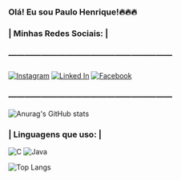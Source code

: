 
### Olá! Eu sou Paulo Henrique!🔥🔥🔥

### | Minhas Redes Sociais: |
### ————————————————————
###
[![Instagram](	https://img.shields.io/badge/Instagram-E4405F?style=for-the-badge&logo=instagram&logoColor=white)](https://www.instagram.com/henrique_pinheiro57/) [![Linked In](	https://img.shields.io/badge/LinkedIn-0077B5?style=for-the-badge&logo=linkedin&logoColor=white)](https://www.linkedin.com/in/paulo-henrique-pinheiro-da-silva-014bba259/) [![Facebook](https://img.shields.io/badge/Facebook-1877F2?style=for-the-badge&logo=facebook&logoColor=white)](https://www.facebook.com/paulohenrique.pinheiro.94)
### ————————————————————
![Anurag's GitHub stats](https://github-readme-stats.vercel.app/api?username=PHPsilvas&show_icons=true&theme=radical)

### | Linguagens que uso: |
 ![C](https://img.shields.io/badge/C-00599C?style=for-the-badge&logo=c&logoColor=gray)
 ![Java](https://img.shields.io/badge/Java-ED8B00?style=for-the-badge&logo=openjdk&logoColor=white)
 

![Top Langs](https://github-readme-stats.vercel.app/api/top-langs/?username=PHPsilvas&size_weight=0.5&count_weight=0.5&theme=radical)
